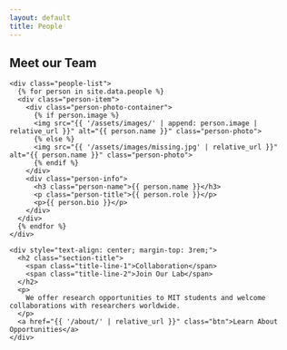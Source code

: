 ```yaml
---
layout: default
title: People
---
```


<div class="container">
  <section class="content-section">
    <h2 class="section-title">
      <span class="title-line-1">Meet our</span>
      <span class="title-line-2">Team</span>
    </h2>

    <div class="people-list">
      {% for person in site.data.people %}
      <div class="person-item">
        <div class="person-photo-container">
          {% if person.image %}
          <img src="{{ '/assets/images/' | append: person.image | relative_url }}" alt="{{ person.name }}" class="person-photo">
          {% else %}
          <img src="{{ '/assets/images/missing.jpg' | relative_url }}" alt="{{ person.name }}" class="person-photo">
          {% endif %}
        </div>
        <div class="person-info">
          <h3 class="person-name">{{ person.name }}</h3>
          <p class="person-title">{{ person.role }}</p>
          <p>{{ person.bio }}</p>
        </div>
      </div>
      {% endfor %}
    </div>

    <div style="text-align: center; margin-top: 3rem;">
      <h2 class="section-title">
        <span class="title-line-1">Collaboration</span>
        <span class="title-line-2">Join Our Lab</span>
      </h2>
      <p>
        We offer research opportunities to MIT students and welcome collaborations with researchers worldwide.
      </p>
      <a href="{{ '/about/' | relative_url }}" class="btn">Learn About Opportunities</a>
    </div>
  </section>
</div> 